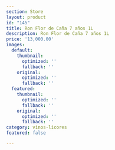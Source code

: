 ```yaml
---
section: Store
layout: product
id: "145"
title: Ron Flor de Caña 7 años 1L
description: Ron Flor de Caña 7 años 1L
price: '13,000.00'
images:
  default:
    thumbnail:
      optimized: ''
      fallback: ''
    original:
      optimized: ''
      fallback: ''
  featured:
    thumbnail:
      optimized: ''
      fallback: ''
    original:
      optimized: ''
      fallback: ''
category: vinos-licores
featured: false

---
```

